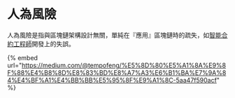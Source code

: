 # 人為風險

人為風險是指與區塊鏈架構設計無關，單純在『應用』區塊鏈時的疏失，如[智能合約工程師](../smart-contract/smart-contract-developer/)開發上的失誤。



{% embed url="https://medium.com/@tempofeng/%E5%8D%80%E5%A1%8A%E9%8F%88%E4%B8%8D%E8%83%BD%E8%A7%A3%E6%B1%BA%E7%9A%84%E4%BF%A1%E4%BB%BB%E5%95%8F%E9%A1%8C-5aa47f590acf" %}

